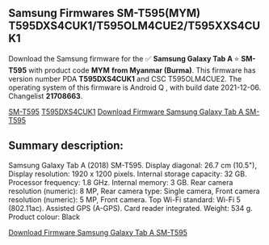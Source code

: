 <h2>Samsung Firmwares SM-T595(MYM) T595DXS4CUK1/T595OLM4CUE2/T595XXS4CUK1</h2>
Download the Samsung firmware for the ✅ <strong>Samsung Galaxy Tab A </strong> ⭐ <strong>SM-T595</strong> with product code <strong>MYM</strong> <strong> from Myanmar (Burma)</strong>. This firmware has version number PDA <strong>T595DXS4CUK1</strong> and CSC T595OLM4CUE2. The operating system of this firmware is Android Q , with build date 2021-12-06. Changelist <strong>21708663</strong>.


[SM-T595](https://samfirm.shop/samsung/model/SM-T595)
[T595DXS4CUK1](https://samfirm.shop/samsung/pda/T595DXS4CUK1)
[Download Firmware Samsung Galaxy Tab A SM-T595](https://samfirm.shop/samsung/firmware/480546)
<h2>Summary description:</h2>
<p>Samsung Galaxy Tab A (2018) SM-T595. Display diagonal: 26.7 cm (10.5"), Display resolution: 1920 x 1200 pixels. Internal storage capacity: 32 GB. Processor frequency: 1.8 GHz. Internal memory: 3 GB. Rear camera resolution (numeric): 8 MP, Rear camera type: Single camera, Front camera resolution (numeric): 5 MP, Front camera. Top Wi-Fi standard: Wi-Fi 5 (802.11ac). Assisted GPS (A-GPS). Card reader integrated. Weight: 534 g. Product colour: Black</p>


[Download Firmware Samsung Galaxy Tab A SM-T595](https://samfirm.shop/samsung/firmware/480546)
